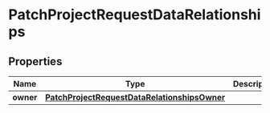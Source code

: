 

# PatchProjectRequestDataRelationships


## Properties

| Name | Type | Description | Notes |
|------------ | ------------- | ------------- | -------------|
|**owner** | [**PatchProjectRequestDataRelationshipsOwner**](PatchProjectRequestDataRelationshipsOwner.md) |  |  [optional] |



